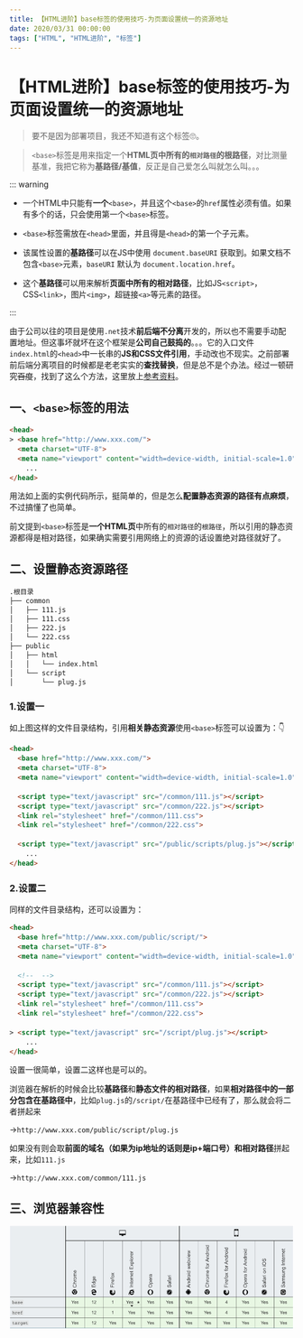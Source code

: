 ```yaml
---
title: 【HTML进阶】base标签的使用技巧-为页面设置统一的资源地址
date: 2020/03/31 00:00:00
tags: ["HTML", "HTML进阶", "标签"]
---
```


# 【HTML进阶】base标签的使用技巧-为页面设置统一的资源地址

<ClientOnly>
  <display-bar :displayData="$frontmatter"></display-bar>
</ClientOnly>

> 要不是因为部署项目，我还不知道有这个标签🙄。

> `<base>`标签是用来指定一个**HTML页中所有的`相对路径`**的**根路径**，对比测量基准，我把它称为**基路径/基值**，反正是自己爱怎么叫就怎么叫。。。

::: warning

* 一个HTML中只能有**一个**`<base>`，并且这个`<base>`的`href`属性必须有值。如果有多个的话，只会使用第一个``<base>``标签。

* `<base>`标签需放在`<head>`里面，并且得是`<head>`的第一个子元素。
* 该属性设置的**基路径**可以在JS中使用 `document.baseURI` 获取到。如果文档不包含`<base>`元素，`baseURI` 默认为 `document.location.href`。
* 这个**基路径**可以用来解析**页面中所有的相对路径**，比如JS`<script>`，CSS`<link>`，图片`<img>`，超链接`<a>`等元素的路径。

:::

由于公司以往的项目是使用`.net`技术**前后端不分离**开发的，所以也不需要手动配置地址。但这事坏就坏在这个框架是**公司自己鼓捣的**。。。它的入口文件`index.html`的`<head>`中一长串的**JS和CSS文件引用**，手动改也不现实。之前部署前后端分离项目的时候都是老老实实的**查找替换**，但是总不是个办法。经过一顿研究~~百度~~，找到了这么个方法，这里放上[参考资料](https://blog.csdn.net/qq_30109365/article/details/82182508)。

## 一、`<base>`标签的用法

```html
<head>
> <base href="http://www.xxx.com/">
  <meta charset="UTF-8">
  <meta name="viewport" content="width=device-width, initial-scale=1.0">
	...
</head>
```

用法如上面的实例代码所示，挺简单的，但是怎么**配置静态资源的路径有点麻烦**，不过搞懂了也简单。

前文提到`<base>`标签是**一个HTML页**中所有的`相对路径`的`根路径`，所以引用的静态资源都得是相对路径，如果确实需要引用网络上的资源的话设置绝对路径就好了。

## 二、设置静态资源路径

```
.根目录
├── common
│   ├── 111.js
│   ├── 111.css
│   ├── 222.js
│   └── 222.css
├── public
│   ├── html
│   │   └── index.html
│   └── script
│       └── plug.js
```

### 1.设置一

如上图这样的文件目录结构，引用**相关静态资源**使用`<base>`标签可以设置为：👇

```html
<head>
  <base href="http://www.xxx.com/">
  <meta charset="UTF-8">
  <meta name="viewport" content="width=device-width, initial-scale=1.0">

  <script type="text/javascript" src="/common/111.js"></script>
  <script type="text/javascript" src="/common/222.js"></script>
  <link rel="stylesheet" href="/common/111.css">
  <link rel="stylesheet" href="/common/222.css">

  <script type="text/javascript" src="/public/scripts/plug.js"></script>
	...
</head>
```

### 2.设置二

同样的文件目录结构，还可以设置为：

```html
<head>
  <base href="http://www.xxx.com/public/script/">
  <meta charset="UTF-8">
  <meta name="viewport" content="width=device-width, initial-scale=1.0">

  <!--  -->
  <script type="text/javascript" src="/common/111.js"></script>
  <script type="text/javascript" src="/common/222.js"></script>
  <link rel="stylesheet" href="/common/111.css">
  <link rel="stylesheet" href="/common/222.css">

> <script type="text/javascript" src="/script/plug.js"></script>
	...
</head>
```

设置一很简单，设置二这样也是可以的。

浏览器在解析的时候会比较**基路径**和**静态文件的相对路径**，如果**相对路径中的一部分包含在基路径中**，比如`plug.js`的`/script/`在基路径中已经有了，那么就会将二者拼起来

->`http://www.xxx.com/public/script/plug.js`

如果没有则会取**前面的域名（如果为ip地址的话则是ip+端口号）**和**相对路径**拼起来，比如`111.js`

->`http://www.xxx.com/common/111.js`

## 三、浏览器兼容性

![html](/images/frontend/css/html-base-tag-01.png)